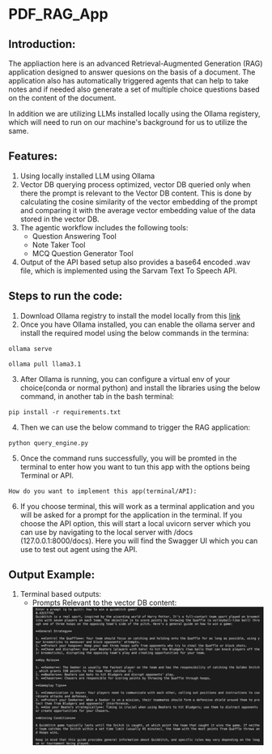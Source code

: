 # PDF_RAG_App

## Introduction:
The appliaction here is an advanced Retrieval-Augmented Generation (RAG) application designed to answer quesions on the basis of a document. The application also has automatically triggered agents that can help to take notes and if needed also generate a set of multiple choice questions based on the content of the document.

In addition we are utilizing LLMs installed locally using the Ollama registery, which will need to run on our machine's background for us to utilize the same.

## Features:

1. Using locally installed LLM using Ollama
2. Vector DB querying process optimized, vector DB queried only when there the prompt is relevant to the Vector DB content. This is done by calculating the cosine similarity of the vector embedding of the prompt and comparing it with the average vector embedding value of the data stored in the vector DB.
3. The agentic workflow includes the following tools:
    - Question Answering Tool
    - Note Taker Tool
    - MCQ Question Generator Tool
4. Output of the API based setup also provides a base64 encoded .wav file, which is implemented using the Sarvam Text To Speech API.

## **Steps to run the code:**

1. Download Ollama registry to install the model locally from this [link](https://ollama.com/download/linux)
2. Once you have Ollama installed, you can enable the ollama server and install the required model using the below commands in the termina:

```
ollama serve
```

```
ollama pull llama3.1
```
3. After Ollama is running, you can configure a virtual env of your choice(conda or normal python) and install the libraries using the below command, in another tab in the bash terminal:

```
pip install -r requirements.txt
```
4. Then we can use the below command to trigger the RAG application:

```
python query_engine.py
```
5. Once the command runs successfully, you will be promted in the terminal to enter how you want to tun this app with the options being Terminal or API.

```
How do you want to implement this app(terminal/API):
```
6. If you choose terminal, this will work as a terminal application and you will be asked for a prompt for the application in the terminal. If you choose the API option, this will start a local uvicorn server which you can use by navigating to the local server with /docs (127.0.0.1:8000/docs). Here you will find the Swagger UI which you can use to test out agent using the API.

## Output Example:

1. Terminal based outputs:
    - Prompts Relevant to the vector DB content:
    ![Terminal Output 1](./images/terminal_output1.png)


